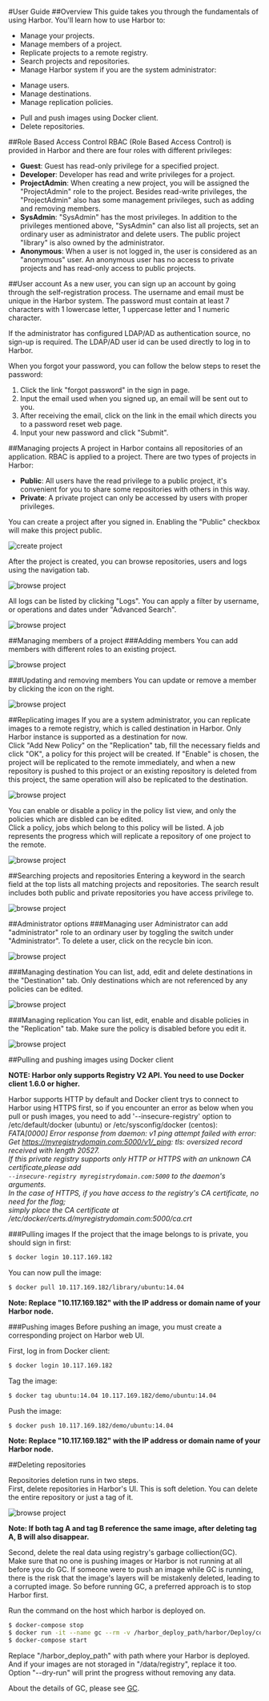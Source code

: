 #User Guide
##Overview
This guide takes you through the fundamentals of using Harbor. You'll learn how to use Harbor to:  

* Manage your projects.
* Manage members of a project.
* Replicate projects to a remote registry.
* Search projects and repositories.
* Manage Harbor system if you are the system administrator:
 + Manage users.
 + Manage destinations.
 + Manage replication policies.
* Pull and push images using Docker client.
* Delete repositories.


##Role Based Access Control
RBAC (Role Based Access Control) is provided in Harbor and there are four roles with different privileges:  

* **Guest**: Guest has read-only privilege for a specified project.
* **Developer**: Developer has read and write privileges for a project.
* **ProjectAdmin**: When creating a new project, you will be assigned the "ProjectAdmin" role to the project. Besides read-write privileges, the "ProjectAdmin" also has some management privileges, such as adding and removing members.
* **SysAdmin**: "SysAdmin" has the most privileges. In addition to the privileges mentioned above, "SysAdmin" can also list all projects, set an ordinary user as administrator and delete users. The public project "library" is also owned by the administrator.  
* **Anonymous**: When a user is not logged in, the user is considered as an "anonymous" user. An anonymous user has no access to private projects and has read-only access to public projects.  

##User account
As a new user, you can sign up an account by going through the self-registration process. The username and email must be unique in the Harbor system. The password must contain at least 7 characters with 1 lowercase letter, 1 uppercase letter and 1 numeric character.  

If the administrator has configured LDAP/AD as authentication source, no sign-up is required. The LDAP/AD user id can be used directly to log in to Harbor.  
  
When you forgot your password, you can follow the below steps to reset the password:  

1. Click the link "forgot password" in the sign in page.
2. Input the email used when you signed up, an email will be sent out to you.
3. After receiving the email, click on the link in the email which directs you to a password reset web page.
4. Input your new password and click "Submit".


##Managing projects
A project in Harbor contains all repositories of an application. RBAC is applied to a project. There are two types of projects in Harbor:  

* **Public**: All users have the read privilege to a public project, it's convenient for you to share some repositories with others in this way.
* **Private**: A private project can only be accessed by users with proper privileges.  

You can create a project after you signed in. Enabling the "Public" checkbox will make this project public.  

![create project](img/new_create_project.png)  

After the project is created, you can browse repositories, users and logs using the navigation tab.  

![browse project](img/new_browse_project.png)  

All logs can be listed by clicking "Logs". You can apply a filter by username, or operations and dates under "Advanced Search".  

![browse project](img/new_project_log.png)  

##Managing members of a project 
###Adding members
You can add members with different roles to an existing project.  

![browse project](img/new_add_member.png)

###Updating and removing members
You can update or remove a member by clicking the icon on the right.  

![browse project](img/new_remove_update_member.png)

##Replicating images
If you are a system administrator, you can replicate images to a remote registry, which is called destination in Harbor. Only Harbor instance is supported as a destination for now.  
Click "Add New Policy" on the "Replication" tab, fill the necessary fields and click "OK", a policy for this project will be created. If  "Enable" is chosen, the project will be replicated to the remote immediately, and when a new repository is pushed to this project or an existing repository is deleted from this project, the same operation will also be replicated to the destination.  

![browse project](img/new_create_policy.png)

You can enable or disable a policy in the policy list view, and only the policies which are disbled can be edited.  
Click a policy, jobs which belong to this policy will be listed. A job represents the progress which will replicate a repository of one project to the remote.

![browse project](img/new_policy_list.png)

##Searching projects and repositories
Entering a keyword in the search field at the top lists all matching projects and repositories. The search result includes both public and private repositories you have access privilege to.  

![browse project](img/new_search.png)

##Administrator options
###Managing user
Administrator can add "administrator" role to an ordinary user by toggling the switch under "Administrator". To delete a user, click on the recycle bin icon.  

![browse project](img/new_set_admin_remove_user.png)

###Managing destination
You can list, add, edit and delete destinations in the "Destination" tab. Only destinations which are not referenced by any policies can be edited.  

![browse project](img/new_manage_destination.png)

###Managing replication
You can list, edit, enable and disable policies in the "Replication" tab. Make sure the policy is disabled before you edit it.  

![browse project](img/new_manage_replication.png)

##Pulling and pushing images using Docker client

**NOTE: Harbor only supports Registry V2 API. You need to use Docker client 1.6.0 or higher.**  

Harbor supports HTTP by default and Docker client trys to connect to Harbor using HTTPS first, so if you encounter an error as below when you pull or push images, you need to add '--insecure-registry' option to /etc/default/docker (ubuntu) or /etc/sysconfig/docker (centos):    
*FATA[0000] Error response from daemon: v1 ping attempt failed with error:  
Get https://myregistrydomain.com:5000/v1/_ping: tls: oversized record received with length 20527.   
If this private registry supports only HTTP or HTTPS with an unknown CA certificate,please add   
`--insecure-registry myregistrydomain.com:5000` to the daemon's arguments.  
In the case of HTTPS, if you have access to the registry's CA certificate, no need for the flag;  
simply place the CA certificate at /etc/docker/certs.d/myregistrydomain.com:5000/ca.crt*  

###Pulling images
If the project that the image belongs to is private, you should sign in first:  

```sh
$ docker login 10.117.169.182  
```
  
You can now pull the image:  

```sh
$ docker pull 10.117.169.182/library/ubuntu:14.04  
```

**Note: Replace "10.117.169.182" with the IP address or domain name of your Harbor node.**

###Pushing images
Before pushing an image, you must create a corresponding project on Harbor web UI. 

First, log in from Docker client:  

```sh
$ docker login 10.117.169.182  
```
  
Tag the image:  

```sh
$ docker tag ubuntu:14.04 10.117.169.182/demo/ubuntu:14.04  
``` 

Push the image:

```sh
$ docker push 10.117.169.182/demo/ubuntu:14.04  
```  

**Note: Replace "10.117.169.182" with the IP address or domain name of your Harbor node.**

##Deleting repositories

Repositories deletion runs in two steps.  
First, delete repositories in Harbor's UI. This is soft deletion. You can delete the entire repository or just a tag of it.  

![browse project](img/new_delete_repository.png)

**Note: If both tag A and tag B reference the same image, after deleting tag A, B will also disappear.**  

Second, delete the real data using registry's garbage colliection(GC).  
Make sure that no one is pushing images or Harbor is not running at all before you do GC. If someone were to push an image while GC is running, there is the risk that the image's layers will be mistakenly deleted, leading to a corrupted image. So before running GC, a preferred approach is to stop Harbor first.  

Run the command on the host which harbor is deployed on. 

```sh
$ docker-compose stop
$ docker run -it --name gc --rm -v /harbor_deploy_path/harbor/Deploy/config/registry/:/etc/registry/ -v /data/registry/:/storage/ registry:2.4.0 garbage-collect [--dry-run] /etc/registry/config.yml
$ docker-compose start
```  
Replace "/harbor_deploy_path" with path where your Harbor is deployed. And if your images are not storaged in "/data/registry", replace it too.  
Option "--dry-run" will print the progress without removing any data.

About the details of GC, please see [GC](https://github.com/docker/distribution/blob/master/docs/garbage-collection.md).  